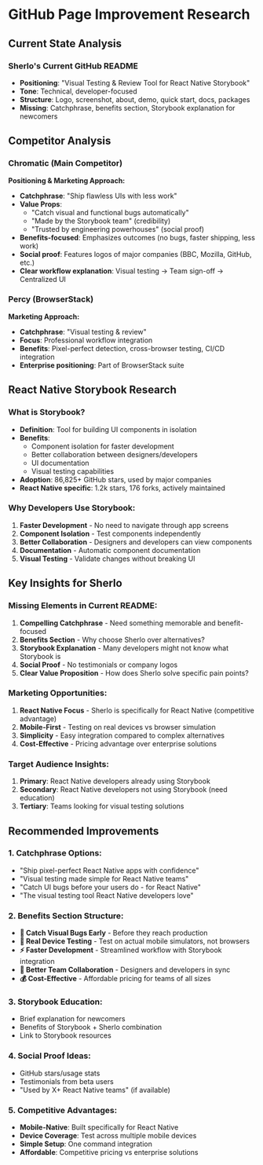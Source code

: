 # GitHub Page Improvement Research

## Current State Analysis

### Sherlo's Current GitHub README

- **Positioning**: "Visual Testing & Review Tool for React Native Storybook"
- **Tone**: Technical, developer-focused
- **Structure**: Logo, screenshot, about, demo, quick start, docs, packages
- **Missing**: Catchphrase, benefits section, Storybook explanation for newcomers

## Competitor Analysis

### Chromatic (Main Competitor)

**Positioning & Marketing Approach:**

- **Catchphrase**: "Ship flawless UIs with less work"
- **Value Props**:
  - "Catch visual and functional bugs automatically"
  - "Made by the Storybook team" (credibility)
  - "Trusted by engineering powerhouses" (social proof)
- **Benefits-focused**: Emphasizes outcomes (no bugs, faster shipping, less work)
- **Social proof**: Features logos of major companies (BBC, Mozilla, GitHub, etc.)
- **Clear workflow explanation**: Visual testing → Team sign-off → Centralized UI

### Percy (BrowserStack)

**Marketing Approach:**

- **Catchphrase**: "Visual testing & review"
- **Focus**: Professional workflow integration
- **Benefits**: Pixel-perfect detection, cross-browser testing, CI/CD integration
- **Enterprise positioning**: Part of BrowserStack suite

## React Native Storybook Research

### What is Storybook?

- **Definition**: Tool for building UI components in isolation
- **Benefits**:
  - Component isolation for faster development
  - Better collaboration between designers/developers
  - UI documentation
  - Visual testing capabilities
- **Adoption**: 86,825+ GitHub stars, used by major companies
- **React Native specific**: 1.2k stars, 176 forks, actively maintained

### Why Developers Use Storybook:

1. **Faster Development** - No need to navigate through app screens
2. **Component Isolation** - Test components independently
3. **Better Collaboration** - Designers and developers can view components
4. **Documentation** - Automatic component documentation
5. **Visual Testing** - Validate changes without breaking UI

## Key Insights for Sherlo

### Missing Elements in Current README:

1. **Compelling Catchphrase** - Need something memorable and benefit-focused
2. **Benefits Section** - Why choose Sherlo over alternatives?
3. **Storybook Explanation** - Many developers might not know what Storybook is
4. **Social Proof** - No testimonials or company logos
5. **Clear Value Proposition** - How does Sherlo solve specific pain points?

### Marketing Opportunities:

1. **React Native Focus** - Sherlo is specifically for React Native (competitive advantage)
2. **Mobile-First** - Testing on real devices vs browser simulation
3. **Simplicity** - Easy integration compared to complex alternatives
4. **Cost-Effective** - Pricing advantage over enterprise solutions

### Target Audience Insights:

1. **Primary**: React Native developers already using Storybook
2. **Secondary**: React Native developers not using Storybook (need education)
3. **Tertiary**: Teams looking for visual testing solutions

## Recommended Improvements

### 1. Catchphrase Options:

- "Ship pixel-perfect React Native apps with confidence"
- "Visual testing made simple for React Native teams"
- "Catch UI bugs before your users do - for React Native"
- "The visual testing tool React Native developers love"

### 2. Benefits Section Structure:

- **🐛 Catch Visual Bugs Early** - Before they reach production
- **📱 Real Device Testing** - Test on actual mobile simulators, not browsers
- **⚡ Faster Development** - Streamlined workflow with Storybook integration
- **👥 Better Team Collaboration** - Designers and developers in sync
- **💰 Cost-Effective** - Affordable pricing for teams of all sizes

### 3. Storybook Education:

- Brief explanation for newcomers
- Benefits of Storybook + Sherlo combination
- Link to Storybook resources

### 4. Social Proof Ideas:

- GitHub stars/usage stats
- Testimonials from beta users
- "Used by X+ React Native teams" (if available)

### 5. Competitive Advantages:

- **Mobile-Native**: Built specifically for React Native
- **Device Coverage**: Test across multiple mobile devices
- **Simple Setup**: One command integration
- **Affordable**: Competitive pricing vs enterprise solutions
